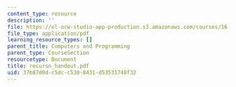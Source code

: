 ```yaml
---
content_type: resource
description: ''
file: https://ol-ocw-studio-app-production.s3.amazonaws.com/courses/16-01-unified-engineering-i-ii-iii-iv-fall-2005-spring-2006/37b87d0dc5dcc5308431d53531748f32_recursn_handout.pdf
file_type: application/pdf
learning_resource_types: []
parent_title: Computers and Programming
parent_type: CourseSection
resourcetype: Document
title: recursn_handout.pdf
uid: 37b87d0d-c5dc-c530-8431-d53531748f32
---
```

